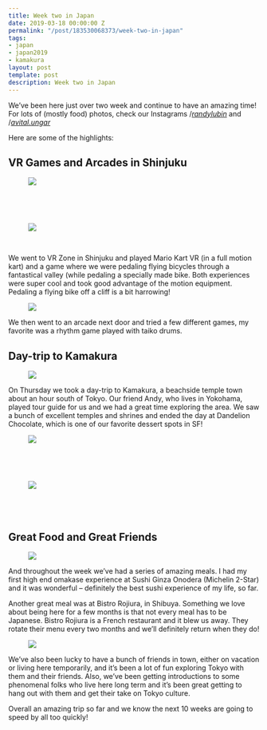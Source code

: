 ```yaml
---
title: Week two in Japan
date: 2019-03-18 00:00:00 Z
permalink: "/post/183530068373/week-two-in-japan"
tags:
- japan
- japan2019
- kamakura
layout: post
template: post
description: Week two in Japan
---
```


<p>We’ve been here just over two week and continue to have an amazing time! For lots of (mostly food) photos, check our Instagrams /<a href="https://www.instagram.com/randylubin/"><i>randylubin</i></a> and /<i><a href="https://www.instagram.com/avital.ungar/">avital.ungar</a></i></p><p>Here are some of the highlights:</p><h2>VR Games and Arcades in Shinjuku</h2><figure data-orig-width="1024" data-orig-height="1024" class="tmblr-full"><img src="/images/62ef3a49f90ceb56a36f074c9000334088dad86e9d1d00efadf0f665423ae38c.png" data-orig-width="1024" data-orig-height="1024"></figure><p><br></p><p><br></p><figure data-orig-width="1024" data-orig-height="768" class="tmblr-full"><img src="/images/cf5db2324a58b3d63c8f06609c0f5905ce87d029a680202b6e5e04d6e4f2ae0e.png" data-orig-width="1024" data-orig-height="768"></figure><p><br></p><p>We went to VR Zone in Shinjuku and played Mario Kart VR (in a full motion kart) and a game where we were pedaling flying bicycles through a fantastical valley (while pedaling a specially made bike. Both experiences were super cool and took good advantage of the motion equipment. Pedaling a flying bike off a cliff is a bit harrowing!</p><figure data-orig-width="1024" data-orig-height="1024" class="tmblr-full"><img src="/images/a77cf30561f60987fc4cce1f11ca2c32836c3019bbc7206547c5104c311d694a.png" data-orig-width="1024" data-orig-height="1024"></figure><p>We then went to an arcade next door and tried a few different games, my favorite was a rhythm game played with taiko drums.<br></p><h2>Day-trip to Kamakura</h2><figure data-orig-width="769" data-orig-height="1024" class="tmblr-full"><img src="/images/fa3fa50abd68623501523de20de03957949156498e6d0f7b09e772460134c4ff.png" data-orig-width="769" data-orig-height="1024"></figure><p>On Thursday we took a day-trip to Kamakura, a beachside temple town about an hour south of Tokyo. Our friend Andy, who lives in Yokohama, played tour guide for us and we had a great time exploring the area. We saw a bunch of excellent temples and shrines and ended the day at Dandelion Chocolate, which is one of our favorite dessert spots in SF!<br></p><figure data-orig-width="1024" data-orig-height="1024" class="tmblr-full"><img src="/images/3448150fbcedb304817205acc28377c052e7ae7604b26d3b54241ebbfac3fef0.png" data-orig-width="1024" data-orig-height="1024"></figure><p><br></p><p><br></p><figure data-orig-width="1024" data-orig-height="1024" class="tmblr-full"><img src="/images/88869421375577900ad5e6ea49ce41453176157b3a136113abdd0b6270a3f634.png" data-orig-width="1024" data-orig-height="1024"></figure><h2><br></h2><h2>Great Food and Great Friends</h2><figure data-orig-width="1024" data-orig-height="1024" class="tmblr-full"><img src="/images/bffe06661b0f6b7a092b0dca5feef7615f2b6b113054f299f1c554367465c7c7.png" data-orig-width="1024" data-orig-height="1024"></figure><p>And throughout the week we’ve had a series of amazing meals. I had my first high end omakase experience at Sushi Ginza Onodera (Michelin 2-Star) and it was wonderful – definitely the best sushi experience of my life, so far.<br></p><p>Another great meal was at Bistro Rojiura, in Shibuya. Something we love about being here for a few months is that not every meal has to be Japanese. Bistro Rojiura is a French restaurant and it blew us away. They rotate their menu every two months and we’ll definitely return when they do!<br></p><figure class="tmblr-full" data-orig-height="1024" data-orig-width="1024"><img src="/images/62728c99d67ae1d64763cdf1541f52516e7d4111cd285a1c9130de79729f273b.png" data-orig-height="1024" data-orig-width="1024"></figure><p>We’ve also been lucky to have a bunch of friends in town, either on vacation or living here temporarily, and it’s been a lot of fun exploring Tokyo with them and their friends. Also, we’ve been getting introductions to some phenomenal folks who live here long term and it’s been great getting to hang out with them and get their take on Tokyo culture.</p><p>Overall an amazing trip so far and we know the next 10 weeks are going to speed by all too quickly!</p>